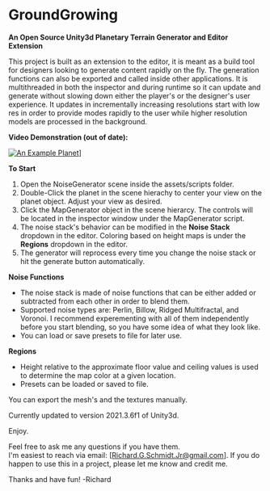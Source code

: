 # GroundGrowing
**An Open Source Unity3d Planetary Terrain Generator and Editor Extension**

This project is built as an extension to the editor, it is meant as a build tool for designers looking to generate content rapidly on the fly.  The generation functions can also be exported and called inside other applications.  It is multithreaded in both the inspector and during runtime so it can update and generate without slowing down either the player's or the designer's user experience.  It updates in incrementally increasing resolutions start with low res in order to provide modes rapidly to the user while higher resolution models are processed in the background.

**Video Demonstration (out of date):**

[![An Example Planet](https://i.imgur.com/8zgkg4y.png?2)](http://www.youtube.com/watch?v=trL7Wph3noE)]




**To Start**
1.  Open the NoiseGenerator scene inside the assets/scripts folder.
2.  Double-Click the planet in the scene hierachy to center your view on the planet object.  Adjust your view as desired.
3.  Click the MapGenerator object in the scene hierarcy.  The controls will be located in the inspector window under the MapGenerator script.
4.  The noise stack's behavior can be modified in the **Noise Stack** dropdown in the editor.  Coloring based on height maps is under the **Regions** dropdown in the editor.
5.  The generator will reprocess every time you change the noise stack or hit the generate button automatically.

**Noise Functions**
* The noise stack is made of noise functions that can be either added or subtracted from each other in order to blend them.
* Supported noise types are: Perlin, Billow, Ridged Multifractal, and Voronoi.  I recommend experementing with all of them independently before you start blending, so you have some idea of what they look like.
* You can load or save presets to file for later use.

**Regions**
*  Height relative to the approximate floor value and ceiling values is used to determine the map color at a given location.
*  Presets can be loaded or saved to file.


You can export the mesh's and the textures manually.

Currently updated to version 2021.3.6f1 of Unity3d.

Enjoy.


Feel free to ask me any questions if you have them.  
I'm easiest to reach via email:  [Richard.G.Schmidt.Jr@gmail.com]. If you do happen to
use this in a project, please let me know and credit me.

Thanks and have fun!
-Richard
